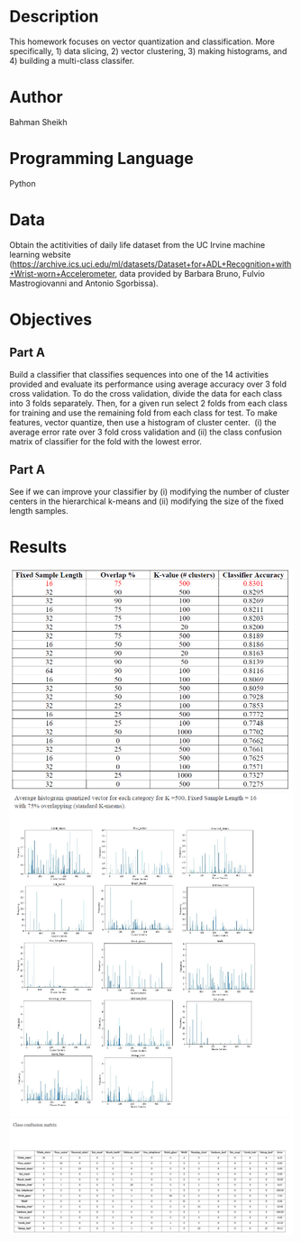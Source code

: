 # Description

This homework focuses on vector quantization and classification. More specifically, 1) data slicing, 2) vector clustering, 3) making histograms, and 4) building a multi-class classifer. 

# Author
Bahman Sheikh

# Programming Language
Python

# Data
Obtain the actitivities of daily life dataset from the UC Irvine machine learning website (https://archive.ics.uci.edu/ml/datasets/Dataset+for+ADL+Recognition+with+Wrist-worn+Accelerometer, data provided by Barbara Bruno, Fulvio Mastrogiovanni and Antonio Sgorbissa).

# Objectives

## Part A 
Build a classifier that classifies sequences into one of the 14 activities provided and evaluate its performance using average accuracy over 3 fold cross validation. 
To do the cross validation, divide the data for each class into 3 folds separately. Then, for a given run select 2 folds from each class for training and use the remaining fold from each class for test. To make features, vector quantize, then use a histogram of cluster center. 
(i) the average error rate over 3 fold cross validation and (ii) the class confusion matrix of classifier for the fold with the lowest error.

## Part A 
See if we can improve your classifier by (i) modifying the number of cluster centers in the hierarchical k-means and (ii) modifying the size of the fixed length samples.

# Results
![GitHub Logo](/Vector%20quantization%20and%20classification/IMG/1.png)
![GitHub Logo](/Vector%20quantization%20and%20classification/IMG/2.png)
![GitHub Logo](/Vector%20quantization%20and%20classification/IMG/3.png)


